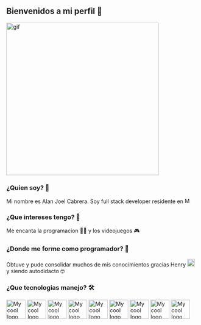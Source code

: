 ## Bienvenidos a mi perfil  👋

<img src="https://user-images.githubusercontent.com/121322/32070716-16567e5c-ba42-11e7-9e64-ba96dfe9b64d.gif" alt="gif"  height="400" />

### ¿Quien soy? 👀

Mi nombre es Alan Joel Cabrera.
Soy full stack developer residente en <img src="https://planificatuviaje.es/wp-content/uploads/2020/09/flag-800-176.png" alt="My cool logo"  height="15" />

###  ¿Que intereses tengo? 👀

Me encanta la programacion 👨‍💻 y los videojuegos 🎮

###  ¿Donde me forme como programador? 👀

Obtuve y pude consolidar muchos de mis conocimientos gracias Henry <img src="https://media-exp1.licdn.com/dms/image/C4D0BAQFmbl7-2v-CnQ/company-logo_100_100/0/1626196872890?e=1636588800&v=beta&t=Cqt5S1FClvANEB_NKMxDJzmSbldGd8FiMIu96qWDWW4" alt="My cool logo"  height="20"/> 
y siendo autodidacto 🤓

###  ¿Que tecnologias manejo? 🛠

<img src="https://www.pngrepo.com/png/183637/512/html5.png" alt="My cool logo"  height="50" /> <img src="https://cdn.iconscout.com/icon/free/png-256/css3-9-1175237.png" alt="My cool logo"  height="50" />
<img src="https://upload.wikimedia.org/wikipedia/commons/6/6a/JavaScript-logo.png" alt="My cool logo"  height="50" />
<img src="https://brandslogos.com/wp-content/uploads/thumbs/nodejs-icon-logo.png" alt="My cool logo"  height="50" />
<img src="https://upload.wikimedia.org/wikipedia/commons/thumb/4/47/React.svg/1200px-React.svg.png" alt="My cool logo"  height="50" />
<img src="https://lh3.googleusercontent.com/proxy/WH62KVgYI3nUEUm1pspey5M3kW_yiwVgXBUvFoO0n3md6TjmOU7J4Voa6LAWIojb5PelWDuzgLeQ38A3Z3uLmdpuT1KZ4oKcsmt_DVzt0YWzrBkHcg" alt="My cool logo"  height="50" />
<img src="https://upload.wikimedia.org/wikipedia/commons/thumb/2/29/Postgresql_elephant.svg/1200px-Postgresql_elephant.svg.png" alt="My cool logo"  height="50" />
<img src="https://brandslogos.com/wp-content/uploads/images/large/sequelize-logo.png" href='https://github.com/Alanjoelc/FT-M3/tree/master/04-AdvancePromises' alt="My cool logo"  height="50" />
<img src="https://upload.wikimedia.org/wikipedia/commons/6/6a/JavaScript-logo.png" alt="My cool logo"  height="50" />

<!--
**Alanjoelc/Alanjoelc** is a ✨ _special_ ✨ repository because its `README.md` (this file) appears on your GitHub profile.

Here are some ideas to get you started:

- 🔭 I’m currently working on ...
- 🌱 I’m currently learning ...
- 👯 I’m looking to collaborate on ...
- 🤔 I’m looking for help with ...
- 💬 Ask me about ...
- 📫 How to reach me: ...
- 😄 Pronouns: ...
- ⚡ Fun fact: ...
-->
